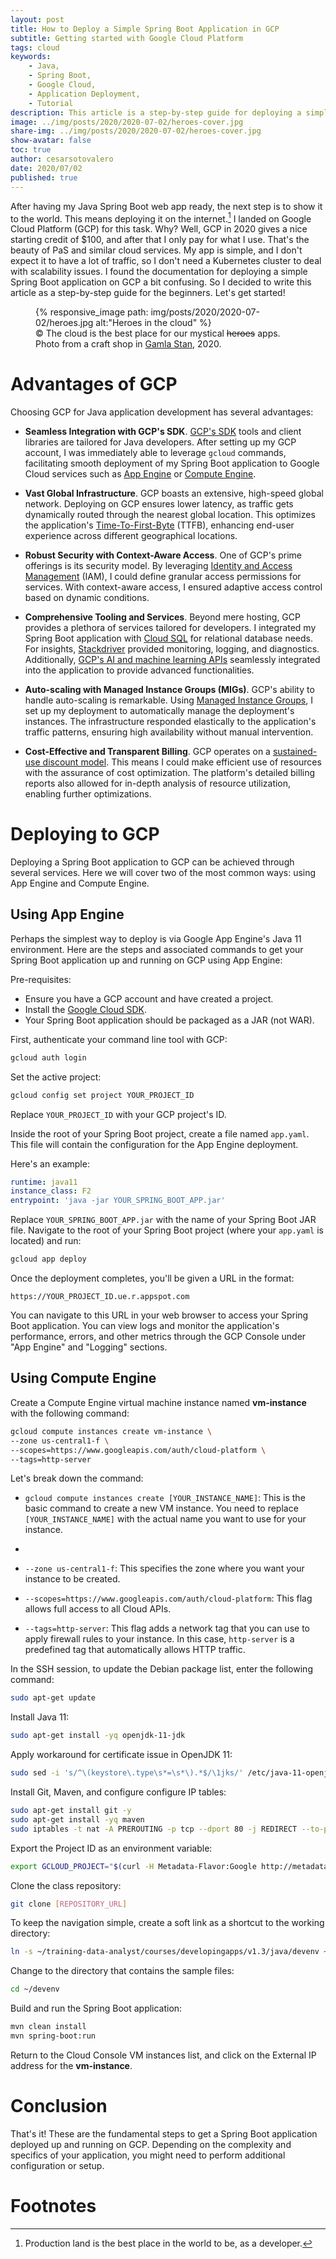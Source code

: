```yaml
---
layout: post
title: How to Deploy a Simple Spring Boot Application in GCP
subtitle: Getting started with Google Cloud Platform
tags: cloud
keywords: 
    - Java,
    - Spring Boot,
    - Google Cloud,
    - Application Deployment,
    - Tutorial
description: This article is a step-by-step guide for deploying a simple Spring Boot application on Google Cloud Platform (GCP). It covers deployment in App Engine and Compute Engine.
image: ../img/posts/2020/2020-07-02/heroes-cover.jpg
share-img: ../img/posts/2020/2020-07-02/heroes-cover.jpg
show-avatar: false
toc: true
author: cesarsotovalero
date: 2020/07/02
published: true
---
```


After having my Java Spring Boot web app ready, the next step is to show it to the world.
This means deploying it on the internet.[^1]
I landed on Google Cloud Platform (GCP) for this task.
Why?
Well, GCP in 2020 gives a nice starting credit of $100, and after that I only pay for what I use.
That's the beauty of PaS and similar cloud services.
My app is simple, and I don't expect it to have a lot of traffic, so I don't need a Kubernetes cluster to deal with scalability issues.
I found the documentation for deploying a simple Spring Boot application on GCP a bit confusing.
So I decided to write this article as a step-by-step guide for the beginners.
Let's get started!

<figure class="jb_picture">
  {% responsive_image path: img/posts/2020/2020-07-02/heroes.jpg alt:"Heroes in the cloud" %}
  <figcaption class="stroke"> 
    &#169; The cloud is the best place for our mystical <del>heroes</del> apps. Photo from a craft shop in <a href="https://goo.gl/maps/L6VH6HcfWr5ernk26">Gamla Stan</a>, 2020.
  </figcaption>
</figure>

# Advantages of GCP 

Choosing GCP for Java application development has several advantages:

- **Seamless Integration with GCP's SDK**. [GCP's SDK](https://cloud.google.com/sdk/) tools and client libraries are tailored for Java developers. After setting up my GCP account, I was immediately able to leverage `gcloud` commands, facilitating smooth deployment of my Spring Boot application to Google Cloud services such as [App Engine](https://cloud.google.com/appengine) or [Compute Engine](https://cloud.google.com/compute).

- **Vast Global Infrastructure**. GCP boasts an extensive, high-speed global network. Deploying on GCP ensures lower latency, as traffic gets dynamically routed through the nearest global location. This optimizes the application's [Time-To-First-Byte](https://en.wikipedia.org/wiki/Time_to_first_byte) (TTFB), enhancing end-user experience across different geographical locations.

- **Robust Security with Context-Aware Access**. One of GCP's prime offerings is its security model. By leveraging [Identity and Access Management](https://cloud.google.com/iam) (IAM), I could define granular access permissions for services. With context-aware access, I ensured adaptive access control based on dynamic conditions.

- **Comprehensive Tooling and Services**. Beyond mere hosting, GCP provides a plethora of services tailored for developers. I integrated my Spring Boot application with [Cloud SQL](https://cloud.google.com/sql) for relational database needs. For insights, [Stackdriver](https://cloud.google.com/products/operations?hl=en) provided monitoring, logging, and diagnostics. Additionally, [GCP's AI and machine learning APIs](https://cloud.google.com/products/ai) seamlessly integrated into the application to provide advanced functionalities.

- **Auto-scaling with Managed Instance Groups (MIGs)**. GCP's ability to handle auto-scaling is remarkable. Using [Managed Instance Groups](https://cloud.google.com/compute/docs/instance-groups), I set up my deployment to automatically manage the deployment's instances. The infrastructure responded elastically to the application's traffic patterns, ensuring high availability without manual intervention.

- **Cost-Effective and Transparent Billing**. GCP operates on a [sustained-use discount model](https://cloud.google.com/compute/docs/sustained-use-discounts). This means I could make efficient use of resources with the assurance of cost optimization. The platform's detailed billing reports also allowed for in-depth analysis of resource utilization, enabling further optimizations.

# Deploying to GCP

Deploying a Spring Boot application to GCP can be achieved through several services.
Here we will cover two of the most common ways: using App Engine and Compute Engine.

## Using App Engine

Perhaps the simplest way to deploy is via Google App Engine's Java 11 environment. 
Here are the steps and associated commands to get your Spring Boot application up and running on GCP using App Engine:

Pre-requisites:

- Ensure you have a GCP account and have created a project.
- Install the [Google Cloud SDK](https://cloud.google.com/sdk/docs/install).
- Your Spring Boot application should be packaged as a JAR (not WAR).

First, authenticate your command line tool with GCP:

```bash
gcloud auth login
```

Set the active project:

```bash
gcloud config set project YOUR_PROJECT_ID
```

Replace `YOUR_PROJECT_ID` with your GCP project's ID.

Inside the root of your Spring Boot project, create a file named `app.yaml`.
This file will contain the configuration for the App Engine deployment.

Here's an example:

```yaml
runtime: java11
instance_class: F2
entrypoint: 'java -jar YOUR_SPRING_BOOT_APP.jar'
```
Replace `YOUR_SPRING_BOOT_APP.jar` with the name of your Spring Boot JAR file.
Navigate to the root of your Spring Boot project (where your `app.yaml` is located) and run:

```bash
gcloud app deploy
```

Once the deployment completes, you'll be given a URL in the format:

```
https://YOUR_PROJECT_ID.ue.r.appspot.com
```

You can navigate to this URL in your web browser to access your Spring Boot application.
You can view logs and monitor the application's performance, errors, and other metrics through the GCP Console under "App Engine" and "Logging" sections.

## Using Compute Engine

Create a Compute Engine virtual machine instance named **vm-instance** with the following command:

```bash
gcloud compute instances create vm-instance \
--zone us-central1-f \
--scopes=https://www.googleapis.com/auth/cloud-platform \
--tags=http-server
```

Let's break down the command:

- `gcloud compute instances create [YOUR_INSTANCE_NAME]`: This is the basic command to create a new VM instance. You need to replace `[YOUR_INSTANCE_NAME]` with the actual name you want to use for your instance.
- 
- `--zone us-central1-f`: This specifies the zone where you want your instance to be created.

- `--scopes=https://www.googleapis.com/auth/cloud-platform`: This flag allows full access to all Cloud APIs.

- `--tags=http-server`: This flag adds a network tag that you can use to apply firewall rules to your instance. In this case, `http-server` is a predefined tag that automatically allows HTTP traffic.

In the SSH session, to update the Debian package list, enter the following command:

```bash 
sudo apt-get update
```

Install Java 11:

```bash
sudo apt-get install -yq openjdk-11-jdk
```

Apply workaround for certificate issue in OpenJDK 11:

```bash
sudo sed -i 's/^\(keystore\.type\s*=\s*\).*$/\1jks/' /etc/java-11-openjdk/security/java.security; sudo rm /etc/ssl/certs/java/cacerts; sudo /usr/sbin/update-ca-certificates -f
```

Install Git, Maven, and configure configure IP tables:

```bash
sudo apt-get install git -y
sudo apt-get install -yq maven
sudo iptables -t nat -A PREROUTING -p tcp --dport 80 -j REDIRECT --to-port 8080
```

Export the Project ID as an environment variable:

```bash
export GCLOUD_PROJECT="$(curl -H Metadata-Flavor:Google http://metadata/computeMetadata/v1/project/project-id)"
```

Clone the class repository:

```bash
git clone [REPOSITORY_URL]
```

To keep the navigation simple, create a soft link as a shortcut to the working directory:

```bash
ln -s ~/training-data-analyst/courses/developingapps/v1.3/java/devenv ~/devenv
```

Change to the directory that contains the sample files:

```bash
cd ~/devenv
```

Build and run the Spring Boot application:

```bash
mvn clean install
mvn spring-boot:run
```

Return to the Cloud Console VM instances list, and click on the External IP address for the **vm-instance**.

# Conclusion

That's it! 
These are the fundamental steps to get a Spring Boot application deployed up and running on GCP.
Depending on the complexity and specifics of your application, you might need to perform additional configuration or setup.

# Footnotes

[^1]: Production land is the best place in the world to be, as a developer.

